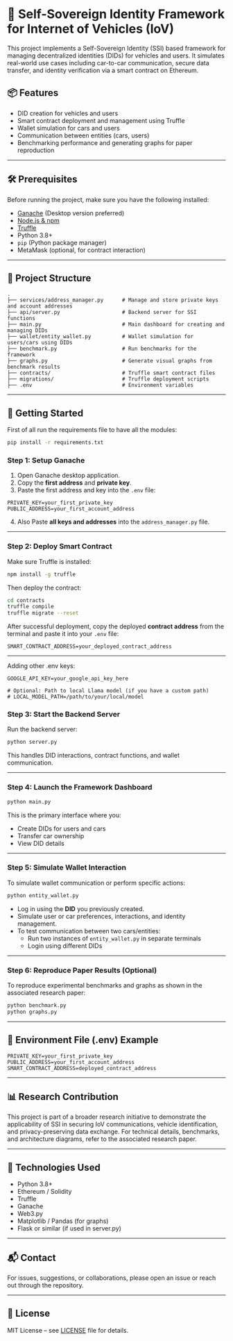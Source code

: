 # 🚗 Self-Sovereign Identity Framework for Internet of Vehicles (IoV)

This project implements a Self-Sovereign Identity (SSI) based framework for managing decentralized identities (DIDs) for vehicles and users. It simulates real-world use cases including car-to-car communication, secure data transfer, and identity verification via a smart contract on Ethereum.

## 📦 Features

- DID creation for vehicles and users
- Smart contract deployment and management using Truffle
- Wallet simulation for cars and users
- Communication between entities (cars, users)
- Benchmarking performance and generating graphs for paper reproduction

---

## 🛠 Prerequisites

Before running the project, make sure you have the following installed:

- [Ganache](https://trufflesuite.com/ganache/) (Desktop version preferred)
- [Node.js & npm](https://nodejs.org/)
- [Truffle](https://trufflesuite.com/truffle/)
- Python 3.8+
- `pip` (Python package manager)
- MetaMask (optional, for contract interaction)

---

## 📂 Project Structure

```
.
├── services/address_manager.py      # Manage and store private keys and account addresses
├── api/server.py                    # Backend server for SSI functions
├── main.py                          # Main dashboard for creating and managing DIDs
├── wallet/entity_wallet.py          # Wallet simulation for users/cars using DIDs
├── benchmark.py                     # Run benchmarks for the framework
├── graphs.py                        # Generate visual graphs from benchmark results
├── contracts/                       # Truffle smart contract files
├── migrations/                      # Truffle deployment scripts
├── .env                             # Environment variables
```

---

## 🚀 Getting Started

First of all run the requirements file to have all the  modules:

```bash
pip install -r requirements.txt
```

### Step 1: Setup Ganache

1. Open Ganache desktop application.
2. Copy the **first address** and **private key**.
3. Paste the first address and key into the `.env` file:

```
PRIVATE_KEY=your_first_private_key
PUBLIC_ADDRESS=your_first_account_address
```

4. Also Paste **all keys and addresses** into the `address_manager.py` file.

---

### Step 2: Deploy Smart Contract

Make sure Truffle is installed:

```bash
npm install -g truffle
```

Then deploy the contract:

```bash
cd contracts
truffle compile
truffle migrate --reset
```

After successful deployment, copy the deployed **contract address** from the terminal and paste it into your `.env` file:

```
SMART_CONTRACT_ADDRESS=your_deployed_contract_address
```

---
Adding other .env keys:
```
GOOGLE_API_KEY=your_google_api_key_here

# Optional: Path to local Llama model (if you have a custom path)
# LOCAL_MODEL_PATH=/path/to/your/local/model
```

### Step 3: Start the Backend Server

Run the backend server:

```bash
python server.py
```

This handles DID interactions, contract functions, and wallet communication.

---

### Step 4: Launch the Framework Dashboard

```bash
python main.py
```

This is the primary interface where you:

- Create DIDs for users and cars
- Transfer car ownership
- View DID details

---

### Step 5: Simulate Wallet Interaction

To simulate wallet communication or perform specific actions:

```bash
python entity_wallet.py
```

- Log in using the **DID** you previously created.
- Simulate user or car preferences, interactions, and identity management.
- To test communication between two cars/entities:
  - Run two instances of `entity_wallet.py` in separate terminals
  - Login using different DIDs

---

### Step 6: Reproduce Paper Results (Optional)

To reproduce experimental benchmarks and graphs as shown in the associated research paper:

```bash
python benchmark.py
python graphs.py
```

---

## 📄 Environment File (.env) Example

```env
PRIVATE_KEY=your_first_private_key
PUBLIC_ADDRESS=your_first_account_address
SMART_CONTRACT_ADDRESS=deployed_contract_address
```

---

## 📊 Research Contribution

This project is part of a broader research initiative to demonstrate the applicability of SSI in securing IoV communications, vehicle identification, and privacy-preserving data exchange. For technical details, benchmarks, and architecture diagrams, refer to the associated research paper.

---

## 🧪 Technologies Used

- Python 3.8+
- Ethereum / Solidity
- Truffle
- Ganache
- Web3.py
- Matplotlib / Pandas (for graphs)
- Flask or similar (if used in server.py)

---

## 📬 Contact

For issues, suggestions, or collaborations, please open an issue or reach out through the repository.

---

## 📜 License

MIT License – see [LICENSE](LICENSE) file for details.
